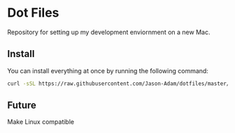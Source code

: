 # Dot Files  
Repository for setting up my development enviornment on a new Mac.  

## Install  
You can install everything at once by running the following command:  

```sh
curl -sSL https://raw.githubusercontent.com/Jason-Adam/dotfiles/master/_install.sh | sh
```  

## Future  
Make Linux compatible

